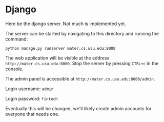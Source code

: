 # Django
Here be the django server. Not much is implemented yet.

The server can be started by navigating to this directory and running the command:
```
python manage.py runserver mater.cs.usu.edu:8000
```
The web application will be visible at the address `http://mater.cs.usu.edu:8000`. Stop the server by pressing `CTRL+c` in the console.

The admin panel is accessible at `http://mater.cs.usu.edu:8000/admin`. 

Login username: `admin`

Login password: `fintech`

Eventually this will be changed, we'll likely create admin accounts for everyone that needs one.
